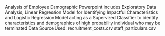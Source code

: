 Analysis of Employee Demographic
Powerpoint includes Exploratory Data Analysis, Linear Regression Model for Identifying Impactful Characteristics and Logistic Regression Model acting as a Supervised Classifier to identify characteristics and demographics of high probability individual who may be terminated
Data Source Used:
recruitment_costs.csv
staff_particulars.csv
